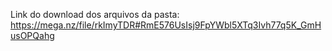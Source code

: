 Link do download dos arquivos da pasta: https://mega.nz/file/rkImyTDR#RmE576UsIsj9FpYWbl5XTq3Ivh77q5K_GmHusOPQahg
